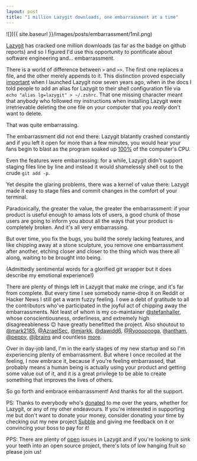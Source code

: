 ```yaml
---
layout: post
title: "1 million Lazygit downloads, one embarrassment at a time"
---
```


![]({{ site.baseurl }}/images/posts/embarrassment/1mil.png)

[Lazygit](https://github.com/jesseduffield/lazygit) has cracked one million downloads (as far as the badge on github reports) and so I figured I'd use this opportunity to pontificate about software engineering and... embarrassment.

There is a world of difference between `>` and `>>`. The first one replaces a file, and the other merely appends to it. This distinction proved especially [important](https://github.com/jesseduffield/lazygit/issues/7) when I launched Lazygit now seven years ago, when in the docs I told people to add an alias for Lazygit to their shell configuration file via `echo "alias lg=lazygit" > ~/.zshrc`. That one missing character meant that anybody who followed my instructions when installing Lazygit were irretrievable deleting the one file on your computer that you _really_ don't want to delete.

That was quite embarrassing.

The embarrassment did not end there: Lazygit blatantly crashed constantly and if you left it open for more than a few minutes, you would hear your fans begin to blast as the program soaked up [100%](https://github.com/jesseduffield/lazygit/issues/131) of the computer's CPU.

Even the features were embarrassing: for a while, Lazygit didn't support staging files line by line and instead it would shamelessly shell out to the crude `git add -p`.

Yet despite the glaring problems, there was a kernel of value there: Lazygit made it easy to stage files and commit changes in the comfort of your terminal.

Paradoxically, the greater the value, the greater the embarrassment: if your product is useful enough to amass lots of users, a good chunk of those users are going to inform you about all the ways that your product is completely broken. And it's all very embarrassing.

But over time, you fix the bugs, you build the sorely lacking features, and like chipping away at a stone sculpture, you remove one embarrassment after another, etching closer and closer to the thing which was there all along, waiting to be brought into being.

(Admittedly sentimental words for a glorified git wrapper but it does describe my emotional experience!)

There are plenty of things left in Lazygit that make me cringe, and it's far from complete. But every time I see somebody name-drop it on Reddit or Hacker News I still get a warm fuzzy feeling. I owe a debt of gratitude to all the contributors who've participated in the joyful act of chipping away the embarrassments. Not least of whom is my co-maintainer [@stefanhaller](https://github.com/stefanhaller), whose conscientiousness, orderliness, and extremely high disagreeableness 😉 have greatly benefitted the project. Also shoutout to [@mark2185](https://github.com/mark2185), [@AzraelSec](https://github.com/AzraelSec), [@mjarkk](https://github.com/mjarkk), [@dawidd6](https://github.com/dawidd6), [@Ryooooooga](https://github.com/Ryooooooga), [@antham](https://github.com/antham), [@peppy](https://github.com/peppy), [@jbrains](https://github.com/jbrains) and countless [more](https://github.com/jesseduffield/lazygit/graphs/contributors).

Over in day-job land, I'm in the early stages of my new startup and so I'm experiencing plenty of embarrassment. But where I once recoiled at the feeling, I now embrace it, because if you're feeling embarrassed, that probably means a human being is actually using your product and getting some value out of it, and it is a great privilege to be able to create something that improves the lives of others.

So go forth and embrace embarrassment! And thanks for all the support.

PS: Thanks to everybody who's [donated](https://github.com/sponsors/jesseduffield) to me over the years, whether for Lazygit, or any of my other endeavours. If you're interested in supporting me but don't want to donate your money, consider donating your time by checking out my new project [Subble](https://www.subble.com/) and giving me feedback on it or convincing your boss to pay for it!

PPS: There are plenty of [open](https://github.com/jesseduffield/lazygit/issues?q=sort%3Aupdated-desc%20is%3Aissue%20is%3Aopen%20label%3A%22good%20first%20issue%22) issues in Lazygit and if you're looking to sink your teeth into an open source project, there's lots of low hanging fruit so please join us!
